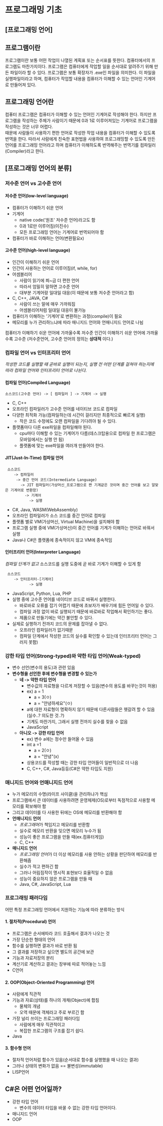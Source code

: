 # 프로그래밍 기초

## [프로그래밍 언어]

## 프로그램이란

프로그램이란 보통 어떤 작업이 나열된 계획표 또는 순서표를 뜻한다. 컴퓨터에서의 프로그램도 마찬가지이다. 프로그램은 컴퓨터에게 작업할 일을 순서대로 알려주기 위해 만든 파일이라 할 수 있다. 프로그램은 보통 확장자가 .exe인 파일을 의미한다. 이 파일을 실행파일이라고 하며, 컴퓨터가 작업할 내용을 컴퓨터가 이해할 수 있는 언어인 기계어로 만들어져 있다.

## 프로그래밍 언어란

컴퓨터 프로그램은 컴퓨터가 이해할 수 있는 언어인 기계어로 작성해야 한다. 하지만 프로그램을 작성하는 주체가 사람이기 때문에 0과 1로 이루어져있는 기계어로 프로그램을 작성하는 것은 너무 어렵다.  
때문에 사람들이 사용하기 편한 언어로 작성한 작업 내용을 컴퓨터가 이해할 수 있도록 번역을 한다. 따라서 사람에게 친숙한 표현법을 사용하여 프로그래밍할 수 있도록 만든 언어를 프로그래밍 언어라고 하며 컴퓨터가 이해하도록 번역해주는 번역기를 컴파일러(Compiler)라고 한다.

## [프로그래밍 언어의 분류]

### 저수준 언어 vs 고수준 언어

#### 저수준 언어(low-level language)

- 컴퓨터가 이해하기 쉬운 언어
- 기계어
    - native code('원조' 저수준 언어)라고도 함
    - 0과 1로만 이루어짐(이진수)
    - 모든 프로그래밍 언어는 기계어로 번역되어야 함
- 컴퓨터가 바로 이해하는 언어(변환필요x)

#### 고수준 언어(high-level language)

- 인간이 이해하기 쉬운 언어
- 인간이 사용하는 언어로 이루어짐(if, while, for)
- 어셈블리어
    - 사람이 읽기에 쬐~금 더 편한 언어
    - 따라서 엄밀히 말하면 고수준 언어
    - 대부분 기계어랑 일대일 대응(이 때문에 보통 저수준 언어라고 함)
- C,  C++, JAVA, C#
    - 사람이 쓰는 말에 매우 가까워짐
    - 어셈블리어처럼 일대일 대응이 불가능
- 컴퓨터가 이해하는 '기계어'로 변환하는 과정(compile)이 필요
- 메모리를 누가 관리하느냐에 따라 매니지드 언어와 언매니지드 언어로 나뉨

컴퓨터가 이해하기 쉬운 언어에 가까울수록 저수준
인간이 이해하기 쉬운 언어에 가까울수록 고수준
(저수준언어, 고수준 언어의 정의는 **상대적** 이다.)

### 컴파일 언어 vs 인터프리터 언어

_작성한 코드를 실행할 때 곧바로 실행이 되는지, 실행 전 어떤 단계를 걸쳐야 하는지에 따라 컴파일 언어와 인터프리터 언어로 나뉜다._

#### 컴파일 언어(Compiled Language)

```
소스코드(고수준 언어) -> [ 컴파일러 ] -> 기계어 -> 실행
```

- C, C++
- 오프라인 컴파일러가 고수준 언어를 네이티브 코드로 컴파일
- 다양한 최적화 가능(컴파일하는데 시간이 걸리지만 최종적으로 빠르게 실행)
    - 작은 코드 수정에도 오랜 컴파일을 기다려야 될 수 있다.
- 플랫폼마다 다른 exe파일을 컴파일해야 된다.
    - cpu마다 이해할 수 있는 기계어가 다름(데스크탑용으로 컴파일 한 프로그램은 모바일에서는 실행 안 됨)
    - 플랫폼에 맞는 exe파일을 여러개 만들어야 한다.

#### JIT(Just-In-Time) 컴파일 언어

```
 소스코드  
    -> 컴파일러
     -> 중간 언어 코드(Intermediate Language)
       -> JIT 컴파일러(가상머신_프로그램으로 짠 기계같은 것이며 중간 언어를 보고 알맞은 기계어로 변환함)
         -> 기계어
           -> 실행
```

- C#, Java, WASM(WebAssembly)
- 오프라인 컴파일러가 소스 코드를 중간 언어로 컴파일
- 플랫폼 별로 VM(가상머신, Virtual Machine)을 설치해야 함
- 프로그램 실행 중에 VM(가상머신)이 중간 언어를 기계가 이해하는 언어로 바꿔서 실행
- Java나 C#은 플랫폼에 종속적이지 않고 VM에 종속적임

#### 인터프리터 언어(Interpreter Language)

_컴파일 단계가 없고_ 소스코드를 실행 도중에 곧 바로 기계가 이해할 수 있게 함

```
 소스코드  
    -> 인터프리터-[기계어]
           -> 실행
```

- JavaScript, Python, Lua, PHP
- 실행 중에 고수준 언어를 네이티브 코드로 바꿔서 실행한다.
    - 바로바로 오류를 잡기 어렵기 때문에 초보자가 배우기에 힘든 언어일 수 있다.
    - 컴파일 과정 없이 바로 실행되기 때문에 바로바로 작업해서 확인하기는 좋다.
    - 제품으로 만들기에는 약간 불안할 수 있다.
- 실제로 실행하기 전까지 코드의 문제를 잡아낼 수 없다.
    - 오프라인 컴파일러가 없기때문
    - 컴파일 단계에서 작성한 코드의 실수를 확인할 수 있는데 인터프리터 언어는 그러지 못함)

### 강한 타입 언어(Strong-typed)와 약한 타입 언어(Weak-typed)

- 변수 선언(변수의 용도)과 관련 있음
- **변수형을 선언한 후에 변수형을 변경할 수 있는가**
    - **네 -> 약한 타입 언어**
        - 변수값의 자료형을 다르게 저장할 수 있음(변수의 용도를 바꾸는것이 허용)
        - ex) a = 1
            - a = 3(ㅇ)
            - a = "안녕하세요"(ㅇ)
        - a에 대한 자료형이 명확하지 않기 때문에 다른사람들은 헷갈려 할 수 있음(실수..? 의도한 것..?)
        - 기계도 마찬가지, 그래서 실행 전까지 실수를 찾을 수 없음
        - JavaScript
    - **아니오 -> 강한 타입 언어**
        - ex) 변수 a에는 정수만 들어올 수 있음
        - int a =1
            - a = 2(ㅇ)
            - a = "안녕"(x)
        - 상용코드를 작성할 때는 강한 타입 언어들이 일반적으로 더 나음
        - C, C++, C#, Java등등(C#은 약한 타입도 지원)

###  매니지드 언어와 언매니지드 언어

- 누가 메모리의 수명(라이프 사이클)을 관리하냐가 핵심
- 프로그램에서 큰 데이터를 사용하려면 운영체제(OS)로부터 독점적으로 사용할 메모리를 확보해야 함
- 그리고 데이터를 다 사용한 뒤에는 OS에 메모리를 반환해야 함
- **언매니지드 언어**
    - *프로그래머*가 책임지고 메모리를 반환함
    - 실수로 메모리 반환을 잊으면 메모리 누수가 됨
    - 성능이 좋은 프로그램을 만들 때(ex.컴퓨터게임)
    - C, C++
- **매니지드 언어**
    - *프로그래밍 언어*가 더 이상 메모리를 사용 안하는 상황을 판단하여 메모리를 반환해줌
    - 실수가 적고 편하긴 함
    - 그러나 어림짐작이 명시적 표현보다 효율적일 수 없음
    - 성능이 중요하지 않은 프로그램을 만들 때
    - Java, C#, JavaScript, Lua

### 프로그래밍 패러다임

어떤 특정 프로그래밍 언어에서 지원하는 기능에 따라 분류하는 방식

#### 1. 절차적(Procedural) 언어

- 프로그램은 순서에따라 코드 호출해서 결과가 나오는 것
- 가장 단순한 형태의 언어
- 함수를 실행하면 결과가 바로 반환 됨
- 그 결과를 저장하고 싶으면 별도의 공간에 보관
- 기능과 자료저장의 분리
- 계산기로 계산하고 결과는 장부에 따로 적어놓는 느낌
- C언어

#### 2. OOP(Object-Oriented Programming) 언어

- 사람에게 직관적
- 기능과 자료(상태)를 하나의 개채(Object)에 합침
    - 물체의 개념
    - 오역 때문에 객체라고 주로 부르긴 함
- 가장 널리 쓰이는 프로그래밍 패러다임
    - 사람에게 매우 직관적이고
    - 복잡한 프로그램의 구조를 잡기 쉽다.
- Java

#### 3. 함수형 언어

- 절차적 언어처럼 함수가 있음(순서대로 함수를 실행했을 때 나오는 결과)
- 그러나 상태의 변화가 없음 == 불변성(immutable)
- LISP언어

## C#은 어떤 언어일까?

- 강한 타입 언어
    - 변수의 데이터 타입을 바꿀 수 없는 강한 타입 언어이다.
- 매니지드 언어
- OOP